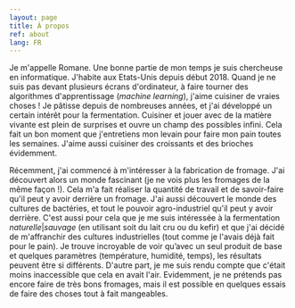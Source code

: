 ```yaml
---
layout: page
title: À propos
ref: about
lang: FR
---
```


Je m'appelle Romane. Une bonne partie de mon temps je suis chercheuse en informatique. J'habite aux Etats-Unis depuis début 2018.
Quand je ne suis pas devant plusieurs écrans d'ordinateur, à faire tourner des algorithmes d'apprentissage (*machine learning*), j'aime cuisiner de vraies choses ! Je pâtisse depuis de nombreuses années, et j'ai développé un certain intérêt pour la fermentation. Cuisiner et jouer avec de la matière vivante est plein de surprises et ouvre un champ des possibles infini. Cela fait un bon moment que j'entretiens mon levain pour faire mon pain toutes les semaines. J'aime aussi cuisiner des croissants et des brioches évidemment.

Récemment, j'ai commencé à m'intéresser à la fabrication de fromage. J'ai découvert alors un monde fascinant (je ne vois plus les fromages de la même façon !). Cela m'a fait réaliser la quantité de travail et de savoir-faire qu'il peut y avoir derrière un fromage. 
J'ai aussi découvert le monde des cultures de bactéries, et tout le pouvoir agro-industriel qu'il peut y avoir derrière. C'est aussi pour cela que je me suis intéressée à la fermentation *naturelle*|*sauvage* (en utilisant soit du lait cru ou du kefir) et que j'ai décidé de m'affranchir des cultures industrielles (tout comme je l'avais déjà fait pour le pain).
Je trouve incroyable de voir qu’avec un seul produit de base et quelques paramètres (température, humidité, temps), les résultats peuvent être si différents.
D'autre part, je me suis rendu compte que c'était moins inaccessible que cela en avait l'air. Evidemment, je ne prétends pas encore faire de très bons fromages, mais il est possible en quelques essais de faire des choses tout à fait mangeables.


